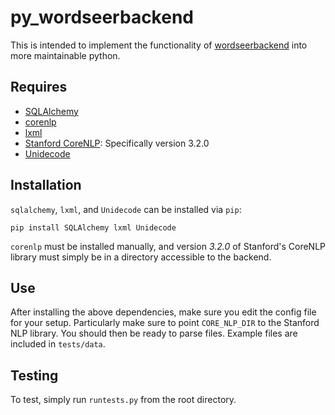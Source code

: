py_wordseerbackend
==================

This is intended to implement the functionality of
[wordseerbackend](https://bitbucket.org/silverasm/wordseerbackend/overview) into 
more maintainable python.

Requires
--------
* [SQLAlchemy](http://www.sqlalchemy.org/)
* [corenlp](https://github.com/silverasm/stanford-corenlp-python)
* [lxml](http://lxml.de/)
* [Stanford CoreNLP](http://nlp.stanford.edu/software/corenlp.shtml):
Specifically version 3.2.0
* [Unidecode](https://pypi.python.org/pypi/Unidecode/)


Installation
------------

`sqlalchemy`, `lxml`, and `Unidecode` can be installed via `pip`:

`pip install SQLAlchemy lxml Unidecode`

`corenlp` must be installed manually, and version *3.2.0* of Stanford's CoreNLP
library must simply be in a directory accessible to the backend.

Use
---

After installing the above dependencies, make sure you edit the config file
for your setup. Particularly make sure to point `CORE_NLP_DIR` to the Stanford
NLP library. You should then be ready to parse files. Example files are
included in `tests/data`.

Testing
-------

To test, simply run `runtests.py` from the root directory.